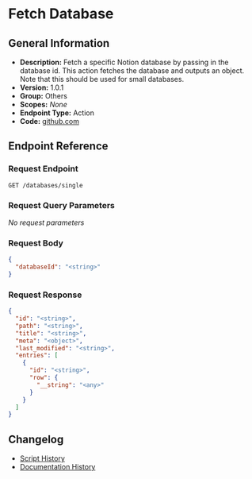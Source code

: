 <!-- BEGIN GENERATED CONTENT -->
# Fetch Database

## General Information

- **Description:** Fetch a specific Notion database by passing in the database id. This action fetches the database and outputs an object. Note that this should be used for small databases.
- **Version:** 1.0.1
- **Group:** Others
- **Scopes:** _None_
- **Endpoint Type:** Action
- **Code:** [github.com](https://github.com/NangoHQ/integration-templates/tree/main/integrations/notion/actions/fetch-database.ts)


## Endpoint Reference

### Request Endpoint

`GET /databases/single`

### Request Query Parameters

_No request parameters_

### Request Body

```json
{
  "databaseId": "<string>"
}
```

### Request Response

```json
{
  "id": "<string>",
  "path": "<string>",
  "title": "<string>",
  "meta": "<object>",
  "last_modified": "<string>",
  "entries": [
    {
      "id": "<string>",
      "row": {
        "__string": "<any>"
      }
    }
  ]
}
```

## Changelog

- [Script History](https://github.com/NangoHQ/integration-templates/commits/main/integrations/notion/actions/fetch-database.ts)
- [Documentation History](https://github.com/NangoHQ/integration-templates/commits/main/integrations/notion/actions/fetch-database.md)

<!-- END  GENERATED CONTENT -->

